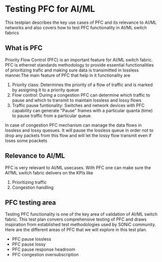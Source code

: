 # Testing PFC for AI/ML
This testplan describes the key use cases of PFC and its relevance to AI/ML networks and also covers how to test PFC functionality in AI/ML switch fabrics
## What is PFC
Priority Flow Control (PFC) is an important feature for AI/ML switch fabric. PFC is ethernet standards methodology to provide essential functionalities of prioritizing trafic and making sure data is transimitted in lossless manner.The main feature of PFC that help in it functionality are 
1. Priority class: Determines the priority of a flow of traffic and is marked by assigning it to a priority queue
2. Flow control: During a congestion PFC can determine which traffic to pause and which to transmit to maintain lossless and lossy flows
3. Traffic pause funtionality: Switches and network devices with PFC capability can generate "Pause" frames with a particular quanta (time) to pause traffic from a particular queue. 
   
In case of congestion PFC mechanism can manage the data flows in lossless and lossy quesues. It will pause the lossless queue in order not to drop any packets from this flow and will let the lossy flow transmit even if loses some poackets

## Relevance to AI/ML
PFC is very relevant to AI/ML usecases. With PFC one can make sure the AI?ML switch fabric delivers on the KPIs like
1. Prioritizing traffic
2. Congestion handling

## PFC testing area
Testing PFC functionality is one of the key area of validation of AI/ML switch fabric. This test plan convers comprehensive testing of PFC and draws inspiration from established test methodologies used by SONiC community. Here are the different areas of PFC that we will explore in this test plan.
* PFC pause lossless
* PFC pause lossy
* PFC pause response headroom
* PFC congestion oversubscription
